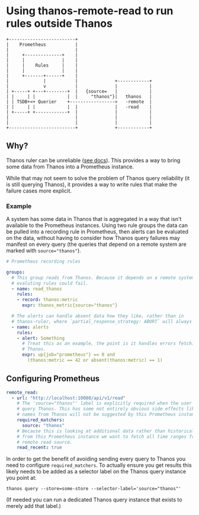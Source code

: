 # Using thanos-remote-read to run rules outside Thanos

```
+-------------------------+
|    Prometheus           |
|                         |
|     +--------------+    |
|     |              |    |
|     |    Rules     |    |
|     |              |    |
|     +-------+------+    |
|             |           |              +------------+
|             v           |              |            |
| +-----+ +---+--------+  |   {source=   |            |
| |     | |            |  |     "thanos"}|   thanos   |
| | TSDB+<+ Querier    +----------------->   -remote  |
| |     | |            |  |              |   -read    |
| +-----+ +------------+  |              |            |
|                         |              |            |
|                         |              |            |
+-------------------------+              +------------+
```

## Why?

Thanos ruler can be unreliable ([see
docs](https://thanos.io/components/rule.md/#risk)). This provides a way to
bring some data from Thanos into a Prometheus instance.

While that may not seem to solve the problem of Thanos query reliability (it is
still querying Thanos), it provides a way to write rules that make the failure
cases more explicit.

### Example

A system has some data in Thanos that is aggregated in a way that isn't
available to the Prometheus instances. Using two rule groups the data can be
pulled into a recording rule in Prometheus, then alerts can be evaluated on the
data, without having to consider how Thanos query failures may manifest on every
query (the queries that depend on a remote system are marked with
`source="thanos"`).

```yaml
# Prometheus recording rules

groups:
  # This group reads from Thanos. Because it depends on a remote system
  # evaluting rules could fail.
  - name: read_thanos
    rules:
    - record: thanos:metric
      expr: thanos_metric{source="thanos"}

  # The alerts can handle absent data how they like, rather than in
  # thanos-ruler, where `partial_response_strategy: ABORT` will always fail.
  - name: alerts
    rules:
    - alert: Something
      # Treat this as an example, the point is it handles errors fetching from
      # Thanos.
      expr: up{job="prometheus"} == 0 and
        (thanos:metric == 42 or absent(thanos:metric) == 1)
```

## Configuring Prometheus

```yaml
remote_read:
  - url: "http://localhost:10080/api/v1/read"
    # The 'source="thanos"' label is explicitly required when the user wants to
    # query Thanos. This has some not entirely obvious side effects like metric
    # names from Thanos will not be suggested by this Prometheus instance.
    required_matchers:
      source: "thanos"
    # Because this is looking at additional data rather than historical data
    # from this Prometheus instance we want to fetch all time ranges from the
    # remote read source.
    read_recent: true
```

In order to get the benefit of avoiding sending every query to Thanos you need
to configure `required_matchers`. To actually ensure you get results this likely
needs to be added as a selector label on the Thanos query instance you point at:

```
thanos query --store=some-store --selector-label='source="thanos"'
```

(If needed you can run a dedicated Thanos query instance that exists to merely
add that label.)
